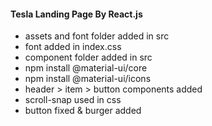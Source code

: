 #### Tesla Landing Page By React.js

- assets and font folder added in src
- font added in index.css
- component folder added in src
- npm install @material-ui/core
- npm install @material-ui/icons
- header > item > button components added
- scroll-snap used in css
- button fixed & burger added

